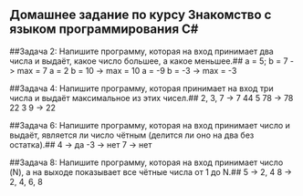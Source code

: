 ## Домашнее задание по курсу Знакомство с языком программирования С#

##Задача 2: Напишите программу, которая на вход принимает два числа и выдаёт, какое число большее, а какое меньшее.##
a = 5; b = 7 -> max = 7
a = 2 b = 10 -> max = 10
a = -9 b = -3 -> max = -3

##Задача 4: Напишите программу, которая принимает на вход три числа и выдаёт максимальное из этих чисел.##
2, 3, 7 -> 7
44 5 78 -> 78
22 3 9 -> 22

##Задача 6: Напишите программу, которая на вход принимает число и выдаёт, является ли число чётным (делится ли оно на два без остатка).##
4 -> да
-3 -> нет
7 -> нет

##Задача 8: Напишите программу, которая на вход принимает число (N), а на выходе показывает все чётные числа от 1 до N.##
5 -> 2, 4
8 -> 2, 4, 6, 8

